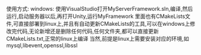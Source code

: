 使用方式:
windows:
使用VisualStudio打开MyServerFramework.sln,编译,然后运行,启动服务器以后,再打开Unity,运行MyFramework
里面也有CMakeLists文件,可直接部署到linux上,并且有自动更新CMakeLists的工具,可以在windows上修改完代码,无论新增还是删除任何代码,任何文件夹,都可以直接更新CMakeLists.txt,正常的linux上编译
当然,前提是linux上需要安装对应的环境,如mysql,libevent,openssl,libssl
